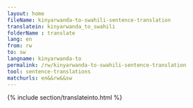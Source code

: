 ```yaml
---
layout: home
fileName: kinyarwanda-to-swahili-sentence-translation
translatein: kinyarwanda_to_swahili
folderName : translate
lang: en
from: rw
to: sw
langname: kinyarwanda-to
permalink: /rw/kinyarwanda-to-swahili-sentence-translation
tool: sentence-translations
matchurls: en&&rw&&sw
---
```

{% include section/translateinto.html %}

